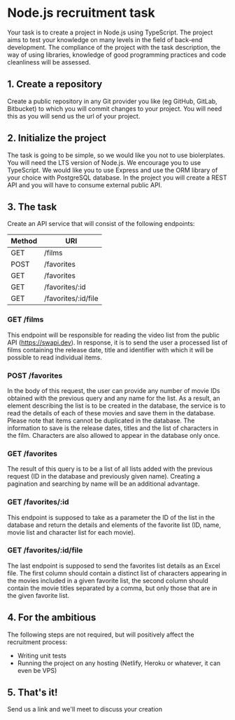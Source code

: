 # Node.js recruitment task

Your task is to create a project in Node.js using TypeScript. The project aims to test your knowledge on many levels in the field of back-end development. The compliance of the project with the task description, the way of using libraries, knowledge of good programming practices and code cleanliness will be assessed.

## 1. Create a repository
Create a public repository in any Git provider you like (eg GitHub, GitLab, Bitbucket) to which you will commit changes to your project. You will need this as you will send us the url of your project.

## 2. Initialize the project
The task is going to be simple, so we would like you not to use biolerplates. You will need the LTS version of Node.js. We encourage you to use TypeScript. We would like you to use Express and use the ORM library of your choice with PostgreSQL database. In the project you will create a REST API and you will have to consume external public API.

## 3. The task
Create an API service that will consist of the following endpoints:

| Method | URI                 |
|--------|---------------------|
| GET    | /films              |
| POST   | /favorites          |
| GET    | /favorites          |
| GET    | /favorites/:id      |
| GET    | /favorites/:id/file |

### GET /films
This endpoint will be responsible for reading the video list from the public API (https://swapi.dev). In response, it is to send the user a processed list of films containing the release date, title and identifier with which it will be possible to read individual items.

### POST /favorites
In the body of this request, the user can provide any number of movie IDs obtained with the previous query and any name for the list. As a result, an element describing the list is to be created in the database, the service is to read the details of each of these movies and save them in the database. Please note that items cannot be duplicated in the database. The information to save is the release dates, titles and the list of characters in the film. Characters are also allowed to appear in the database only once.

### GET /favorites
The result of this query is to be a list of all lists added with the previous request (ID in the database and previously given name). Creating a pagination and searching by name will be an additional advantage.

### GET /favorites/:id
This endpoint is supposed to take as a parameter the ID of the list in the database and return the details and elements of the favorite list (ID, name, movie list and character list for each movie).

### GET /favorites/:id/file
The last endpoint is supposed to send the favorites list details as an Excel file. The first column should contain a distinct list of characters appearing in the movies included in a given favorite list, the second column should contain the movie titles separated by a comma, but only those that are in the given favorite list.

## 4. For the ambitious
The following steps are not required, but will positively affect the recruitment process:

* Writing unit tests
* Running the project on any hosting (Netlify, Heroku or whatever, it can even be VPS)

## 5. That's it!
Send us a link and we'll meet to discuss your creation